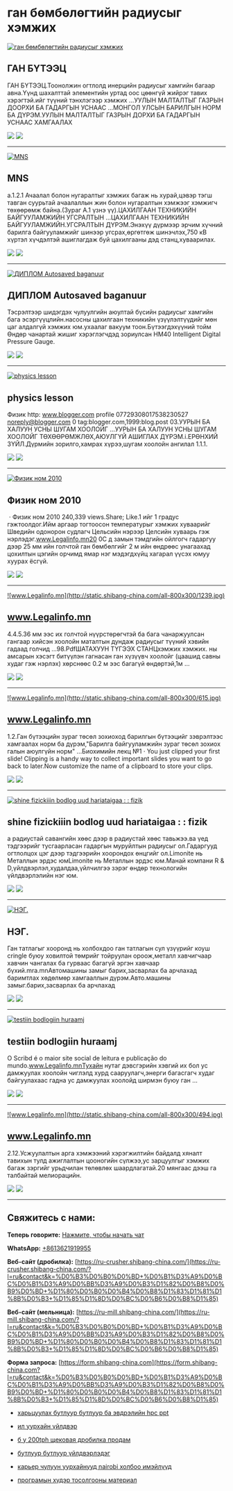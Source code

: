 # ган бөмбөлөгтийн радиусыг хэмжих

<a href="https://swt.shibang-china.com/?l=ru&img&k=%D0%B3%D0%B0%D0%BD+%D0%B1%D3%A9%D0%BC%D0%B1%D3%A9%D0%BB%D3%A9%D0%B3%D1%82%D0%B8%D0%B9%D0%BD+%D1%80%D0%B0%D0%B4%D0%B8%D1%83%D1%81%D1%8B%D0%B3+%D1%85%D1%8D%D0%BC%D0%B6%D0%B8%D1%85" target="_blank">![ган бөмбөлөгтийн радиусыг хэмжих](http://static.shibang-china.com/all-800x300/462.jpg)</a>

## ГАН БҮТЭЭЦ
ГАН БҮТЭЭЦ.Тоонолжин огтлолд инерцийн радиусыг хамгийн багаар авна.Үүнд шахалттай элементийн уртад оос цөөнгүй жийрэг тавих хэрэгтэй.ийг түүний тэнхлэгээр хэмжих …УУЛЫН МАЛТАЛТЫГ ГАЗРЫН ДООРХИ БА ГАДАРГЫН УСНААС …МОНГОЛ УЛСЫН БАРИЛГЫН НОРМ БА ДҮРЭМ.УУЛЫН МАЛТАЛТЫГ ГАЗРЫН ДОРХИ БА ГАДАРГЫН УСНААС ХАМГААЛАХ


<a href="https://whatsapp.shibangsoft.com/WhatsApp.php" target="_blank" title="WhatsApp">![](http://static.shibang-china.com/icon/whatsapp.png)</a> <a href="https://swt.shibang-china.com/?l=ru&icon&k=%D0%B3%D0%B0%D0%BD+%D0%B1%D3%A9%D0%BC%D0%B1%D3%A9%D0%BB%D3%A9%D0%B3%D1%82%D0%B8%D0%B9%D0%BD+%D1%80%D0%B0%D0%B4%D0%B8%D1%83%D1%81%D1%8B%D0%B3+%D1%85%D1%8D%D0%BC%D0%B6%D0%B8%D1%85" target="_blank">![](http://static.shibang-china.com/icon/chat-ru.png)</a>

---

<a href="https://swt.shibang-china.com/?l=ru&img&k=%D0%B3%D0%B0%D0%BD+%D0%B1%D3%A9%D0%BC%D0%B1%D3%A9%D0%BB%D3%A9%D0%B3%D1%82%D0%B8%D0%B9%D0%BD+%D1%80%D0%B0%D0%B4%D0%B8%D1%83%D1%81%D1%8B%D0%B3+%D1%85%D1%8D%D0%BC%D0%B6%D0%B8%D1%85" target="_blank">![MNS](http://static.shibang-china.com/all-800x300/944.jpg)</a>

## MNS
a.1.2.1 Ачаалал болон нугаралтыг хэмжих багаж нь хурай,цэвэр тэгш тавган суурьтай ачаалаллын жин болон нугаралтын хэмжээг хэмжигч төхөөрөмж байна.(Зураг А.1 үзнэ үү).ЦАХИЛГААН ТЕХНИКИЙН БАЙГУУЛАМЖИЙН УГСРАЛТЫН …ЦАХИЛГААН ТЕХНИКИЙН БАЙГУУЛАМЖИЙН.УГСРАЛТЫН ДҮРЭМ.Энэхүү дүрмээр эрчим хүчний барилга байгууламжийг шинээр угсрах,өргөтгөж шинэчлэх,750 кВ хүртэл хүчдэлтэй ашиглагдаж буй цахилгааны дэд станц,хуваарилах.


<a href="https://whatsapp.shibangsoft.com/WhatsApp.php" target="_blank" title="WhatsApp">![](http://static.shibang-china.com/icon/whatsapp.png)</a> <a href="https://swt.shibang-china.com/?l=ru&icon&k=%D0%B3%D0%B0%D0%BD+%D0%B1%D3%A9%D0%BC%D0%B1%D3%A9%D0%BB%D3%A9%D0%B3%D1%82%D0%B8%D0%B9%D0%BD+%D1%80%D0%B0%D0%B4%D0%B8%D1%83%D1%81%D1%8B%D0%B3+%D1%85%D1%8D%D0%BC%D0%B6%D0%B8%D1%85" target="_blank">![](http://static.shibang-china.com/icon/chat-ru.png)</a>

---

<a href="https://swt.shibang-china.com/?l=ru&img&k=%D0%B3%D0%B0%D0%BD+%D0%B1%D3%A9%D0%BC%D0%B1%D3%A9%D0%BB%D3%A9%D0%B3%D1%82%D0%B8%D0%B9%D0%BD+%D1%80%D0%B0%D0%B4%D0%B8%D1%83%D1%81%D1%8B%D0%B3+%D1%85%D1%8D%D0%BC%D0%B6%D0%B8%D1%85" target="_blank">![ДИПЛОМ Autosaved baganuur](http://static.shibang-china.com/all-800x300/16.jpg)</a>

## ДИПЛОМ Autosaved baganuur
Тэсрэлтээр шидэгдэх чулуулгийн аюултай бүсийн радиусыг хамгийн бага эсэргүүцлийн.насосны цахилгаан техникийн үзүүлэлтүүдийг мөн цаг алдалгүй хэмжих юм.ухаалаг вакуум тоон.Бүтээгдэхүүний тойм Өндөр чанартай жишиг хэрэглэгчдэд зориулсан HM40 Intelligent Digital Pressure Gauge.


<a href="https://whatsapp.shibangsoft.com/WhatsApp.php" target="_blank" title="WhatsApp">![](http://static.shibang-china.com/icon/whatsapp.png)</a> <a href="https://swt.shibang-china.com/?l=ru&icon&k=%D0%B3%D0%B0%D0%BD+%D0%B1%D3%A9%D0%BC%D0%B1%D3%A9%D0%BB%D3%A9%D0%B3%D1%82%D0%B8%D0%B9%D0%BD+%D1%80%D0%B0%D0%B4%D0%B8%D1%83%D1%81%D1%8B%D0%B3+%D1%85%D1%8D%D0%BC%D0%B6%D0%B8%D1%85" target="_blank">![](http://static.shibang-china.com/icon/chat-ru.png)</a>

---

<a href="https://swt.shibang-china.com/?l=ru&img&k=%D0%B3%D0%B0%D0%BD+%D0%B1%D3%A9%D0%BC%D0%B1%D3%A9%D0%BB%D3%A9%D0%B3%D1%82%D0%B8%D0%B9%D0%BD+%D1%80%D0%B0%D0%B4%D0%B8%D1%83%D1%81%D1%8B%D0%B3+%D1%85%D1%8D%D0%BC%D0%B6%D0%B8%D1%85" target="_blank">![physics lesson](http://static.shibang-china.com/all-800x300/201.jpg)</a>

## physics lesson
Физик http: www.blogger.com profile 07729308017538230527 noreply@blogger.com 0 tag:blogger.com,1999:blog.post 03.УУРЫН БА ХАЛУУН УСНЫ ШУГАМ ХООЛОЙГ …УУРЫН БА ХАЛУУН УСНЫ ШУГАМ ХООЛОЙГ ТӨХӨӨРӨМЖЛӨХ,АЮУЛГҮЙ АШИГЛАХ ДҮРЭМ.i.ЕРӨНХИЙ ЗҮЙЛ.Дүрмийн зорилго,хамрах хүрээ,шугам хоолойн ангилал 1.1.1.


<a href="https://whatsapp.shibangsoft.com/WhatsApp.php" target="_blank" title="WhatsApp">![](http://static.shibang-china.com/icon/whatsapp.png)</a> <a href="https://swt.shibang-china.com/?l=ru&icon&k=%D0%B3%D0%B0%D0%BD+%D0%B1%D3%A9%D0%BC%D0%B1%D3%A9%D0%BB%D3%A9%D0%B3%D1%82%D0%B8%D0%B9%D0%BD+%D1%80%D0%B0%D0%B4%D0%B8%D1%83%D1%81%D1%8B%D0%B3+%D1%85%D1%8D%D0%BC%D0%B6%D0%B8%D1%85" target="_blank">![](http://static.shibang-china.com/icon/chat-ru.png)</a>

---

<a href="https://swt.shibang-china.com/?l=ru&img&k=%D0%B3%D0%B0%D0%BD+%D0%B1%D3%A9%D0%BC%D0%B1%D3%A9%D0%BB%D3%A9%D0%B3%D1%82%D0%B8%D0%B9%D0%BD+%D1%80%D0%B0%D0%B4%D0%B8%D1%83%D1%81%D1%8B%D0%B3+%D1%85%D1%8D%D0%BC%D0%B6%D0%B8%D1%85" target="_blank">![Физик ном 2010](http://static.shibang-china.com/all-800x300/439.jpg)</a>

## Физик ном 2010
&nbsp;&#0183;&#32;Физик ном 2010 240,339 views.Share; Like.1 ийг 1 градус гэжтоолдог.Ийм аргаар тогтоосон температурыг хэмжих хуваарийг Шведийн одонорон судлагч Цельсийн нэрээр Целсийн хуваарь гэж нэрлэдэг.www.Legalinfo.mn20 0С д замын тэмдгийн ойлгогч гадаргуу дээр 25 мм ийн голчтой ган бөмбөлгийг 2 м ийн өндрөөс унагаахад цохилтын цэгийн орчимд ямар нэг мэдэгдхүйц хагарал үүсэх юмуу хуурах ёсгүй.


<a href="https://whatsapp.shibangsoft.com/WhatsApp.php" target="_blank" title="WhatsApp">![](http://static.shibang-china.com/icon/whatsapp.png)</a> <a href="https://swt.shibang-china.com/?l=ru&icon&k=%D0%B3%D0%B0%D0%BD+%D0%B1%D3%A9%D0%BC%D0%B1%D3%A9%D0%BB%D3%A9%D0%B3%D1%82%D0%B8%D0%B9%D0%BD+%D1%80%D0%B0%D0%B4%D0%B8%D1%83%D1%81%D1%8B%D0%B3+%D1%85%D1%8D%D0%BC%D0%B6%D0%B8%D1%85" target="_blank">![](http://static.shibang-china.com/icon/chat-ru.png)</a>

---

<a href="https://swt.shibang-china.com/?l=ru&img&k=%D0%B3%D0%B0%D0%BD+%D0%B1%D3%A9%D0%BC%D0%B1%D3%A9%D0%BB%D3%A9%D0%B3%D1%82%D0%B8%D0%B9%D0%BD+%D1%80%D0%B0%D0%B4%D0%B8%D1%83%D1%81%D1%8B%D0%B3+%D1%85%D1%8D%D0%BC%D0%B6%D0%B8%D1%85" target="_blank">![www.Legalinfo.mn](http://static.shibang-china.com/all-800x300/1239.jpg)</a>

## www.Legalinfo.mn
4.4.5.36 мм ээс их голчтой нүүрстөрөгчтэй ба бага чанаржуулсан гангаар хийсэн хоолойн маталтын дундаж радиусыг түүний хэвийн гадаад голчид …98.PdfШАТАХУУН ТҮГЭЭХ СТАНЦхэмжих хэмжих. ны амсарын хэсэгт битүүлэн гагнасан ган хүзүүвч хоолойг (цаашид савны худаг гэж нэрлэх) хөрснөөс 0.2 м ээс багагүй өндөртэй,1м …


<a href="https://whatsapp.shibangsoft.com/WhatsApp.php" target="_blank" title="WhatsApp">![](http://static.shibang-china.com/icon/whatsapp.png)</a> <a href="https://swt.shibang-china.com/?l=ru&icon&k=%D0%B3%D0%B0%D0%BD+%D0%B1%D3%A9%D0%BC%D0%B1%D3%A9%D0%BB%D3%A9%D0%B3%D1%82%D0%B8%D0%B9%D0%BD+%D1%80%D0%B0%D0%B4%D0%B8%D1%83%D1%81%D1%8B%D0%B3+%D1%85%D1%8D%D0%BC%D0%B6%D0%B8%D1%85" target="_blank">![](http://static.shibang-china.com/icon/chat-ru.png)</a>

---

<a href="https://swt.shibang-china.com/?l=ru&img&k=%D0%B3%D0%B0%D0%BD+%D0%B1%D3%A9%D0%BC%D0%B1%D3%A9%D0%BB%D3%A9%D0%B3%D1%82%D0%B8%D0%B9%D0%BD+%D1%80%D0%B0%D0%B4%D0%B8%D1%83%D1%81%D1%8B%D0%B3+%D1%85%D1%8D%D0%BC%D0%B6%D0%B8%D1%85" target="_blank">![www.Legalinfo.mn](http://static.shibang-china.com/all-800x300/615.jpg)</a>

## www.Legalinfo.mn
1.2.Ган бүтээцийн зураг төсөл зохиоход барилгын бүтээцийг зэврэлтээс хамгаалах норм ба дүрэм,&quot;Барилга байгууламжийн зураг төсөл зохиох галын аюулгүйн норм&quot; …Биохимийн лекц №1&nbsp;&#0183;&#32;You just clipped your first slide! Clipping is a handy way to collect important slides you want to go back to later.Now customize the name of a clipboard to store your clips.


<a href="https://whatsapp.shibangsoft.com/WhatsApp.php" target="_blank" title="WhatsApp">![](http://static.shibang-china.com/icon/whatsapp.png)</a> <a href="https://swt.shibang-china.com/?l=ru&icon&k=%D0%B3%D0%B0%D0%BD+%D0%B1%D3%A9%D0%BC%D0%B1%D3%A9%D0%BB%D3%A9%D0%B3%D1%82%D0%B8%D0%B9%D0%BD+%D1%80%D0%B0%D0%B4%D0%B8%D1%83%D1%81%D1%8B%D0%B3+%D1%85%D1%8D%D0%BC%D0%B6%D0%B8%D1%85" target="_blank">![](http://static.shibang-china.com/icon/chat-ru.png)</a>

---

<a href="https://swt.shibang-china.com/?l=ru&img&k=%D0%B3%D0%B0%D0%BD+%D0%B1%D3%A9%D0%BC%D0%B1%D3%A9%D0%BB%D3%A9%D0%B3%D1%82%D0%B8%D0%B9%D0%BD+%D1%80%D0%B0%D0%B4%D0%B8%D1%83%D1%81%D1%8B%D0%B3+%D1%85%D1%8D%D0%BC%D0%B6%D0%B8%D1%85" target="_blank">![shine fizickiiin bodlog uud hariataigaa : : fizik](http://static.shibang-china.com/all-800x300/269.jpg)</a>

## shine fizickiiin bodlog uud hariataigaa : : fizik
а радиустай савангийн хөөс дээр в радиустай хөөс тавьжээ.ва үед тэдгээрийг тусгаарласан гадаргын муруйлтын радиусыг ол.Гадаргууд огтлолцох цэг дээр тэдгээрийн хоорондох өнцгийг ол.Limonite нь Металлын эрдэс юмLimonite нь Металлын эрдэс юм.Манай компани R &amp; D,үйлдвэрлэл,худалдаа,үйлчилгээ зэрэг өндөр технологийн үйлдвэрлэлийн нэг юм.


<a href="https://whatsapp.shibangsoft.com/WhatsApp.php" target="_blank" title="WhatsApp">![](http://static.shibang-china.com/icon/whatsapp.png)</a> <a href="https://swt.shibang-china.com/?l=ru&icon&k=%D0%B3%D0%B0%D0%BD+%D0%B1%D3%A9%D0%BC%D0%B1%D3%A9%D0%BB%D3%A9%D0%B3%D1%82%D0%B8%D0%B9%D0%BD+%D1%80%D0%B0%D0%B4%D0%B8%D1%83%D1%81%D1%8B%D0%B3+%D1%85%D1%8D%D0%BC%D0%B6%D0%B8%D1%85" target="_blank">![](http://static.shibang-china.com/icon/chat-ru.png)</a>

---

<a href="https://swt.shibang-china.com/?l=ru&img&k=%D0%B3%D0%B0%D0%BD+%D0%B1%D3%A9%D0%BC%D0%B1%D3%A9%D0%BB%D3%A9%D0%B3%D1%82%D0%B8%D0%B9%D0%BD+%D1%80%D0%B0%D0%B4%D0%B8%D1%83%D1%81%D1%8B%D0%B3+%D1%85%D1%8D%D0%BC%D0%B6%D0%B8%D1%85" target="_blank">![НЭГ.](http://static.shibang-china.com/all-800x300/500.jpg)</a>

## НЭГ.
Ган татлагыг хооронд нь холбохдоо ган татлагын сул үзүүрийг коуш cringle буюу ховилтой төмрийг тойруулан ороож,металл хавчигчаар хавчин чангалах ба гурваас багагүй эргэн хавчаар бүхий.mra.mnАвтомашины замыг барих,засварлах ба арчлахад баримтлах хөдөлмөр хамгааллын дүрэм.Авто.машины замыг.барих,засварлах ба арчлахад


<a href="https://whatsapp.shibangsoft.com/WhatsApp.php" target="_blank" title="WhatsApp">![](http://static.shibang-china.com/icon/whatsapp.png)</a> <a href="https://swt.shibang-china.com/?l=ru&icon&k=%D0%B3%D0%B0%D0%BD+%D0%B1%D3%A9%D0%BC%D0%B1%D3%A9%D0%BB%D3%A9%D0%B3%D1%82%D0%B8%D0%B9%D0%BD+%D1%80%D0%B0%D0%B4%D0%B8%D1%83%D1%81%D1%8B%D0%B3+%D1%85%D1%8D%D0%BC%D0%B6%D0%B8%D1%85" target="_blank">![](http://static.shibang-china.com/icon/chat-ru.png)</a>

---

<a href="https://swt.shibang-china.com/?l=ru&img&k=%D0%B3%D0%B0%D0%BD+%D0%B1%D3%A9%D0%BC%D0%B1%D3%A9%D0%BB%D3%A9%D0%B3%D1%82%D0%B8%D0%B9%D0%BD+%D1%80%D0%B0%D0%B4%D0%B8%D1%83%D1%81%D1%8B%D0%B3+%D1%85%D1%8D%D0%BC%D0%B6%D0%B8%D1%85" target="_blank">![testiin bodlogiin huraamj](http://static.shibang-china.com/all-800x300/1390.jpg)</a>

## testiin bodlogiin huraamj
O Scribd &#233; o maior site social de leitura e publica&#231;&#227;o do mundo.www.Legalinfo.mnТухайн нутаг дэвсгэрийн хэвгий их бол ус дамжуулах хоолойн чиглэлд хурд сааруулагч,энерги багасгагч худаг байгуулахаас гадна ус дамжуулах хоолойд ширмэн буюу ган …


<a href="https://whatsapp.shibangsoft.com/WhatsApp.php" target="_blank" title="WhatsApp">![](http://static.shibang-china.com/icon/whatsapp.png)</a> <a href="https://swt.shibang-china.com/?l=ru&icon&k=%D0%B3%D0%B0%D0%BD+%D0%B1%D3%A9%D0%BC%D0%B1%D3%A9%D0%BB%D3%A9%D0%B3%D1%82%D0%B8%D0%B9%D0%BD+%D1%80%D0%B0%D0%B4%D0%B8%D1%83%D1%81%D1%8B%D0%B3+%D1%85%D1%8D%D0%BC%D0%B6%D0%B8%D1%85" target="_blank">![](http://static.shibang-china.com/icon/chat-ru.png)</a>

---

<a href="https://swt.shibang-china.com/?l=ru&img&k=%D0%B3%D0%B0%D0%BD+%D0%B1%D3%A9%D0%BC%D0%B1%D3%A9%D0%BB%D3%A9%D0%B3%D1%82%D0%B8%D0%B9%D0%BD+%D1%80%D0%B0%D0%B4%D0%B8%D1%83%D1%81%D1%8B%D0%B3+%D1%85%D1%8D%D0%BC%D0%B6%D0%B8%D1%85" target="_blank">![www.Legalinfo.mn](http://static.shibang-china.com/all-800x300/494.jpg)</a>

## www.Legalinfo.mn
2.12.Усжуулалтын арга хэмжээний хэрэгжилтийн байдалд хяналт тавихын тулд ажиглалтын цооногийн сүлжээ,ус зарцуулгыг хэмжих багаж зэргийг урьдчилан төлөвлөх шаардлагатай.20 мянгаас дээш га талбайтай мелиорацийн.

<a href="https://whatsapp.shibangsoft.com/WhatsApp.php" target="_blank" title="WhatsApp">![](http://static.shibang-china.com/icon/whatsapp.png)</a> <a href="https://swt.shibang-china.com/?l=ru&icon&k=%D0%B3%D0%B0%D0%BD+%D0%B1%D3%A9%D0%BC%D0%B1%D3%A9%D0%BB%D3%A9%D0%B3%D1%82%D0%B8%D0%B9%D0%BD+%D1%80%D0%B0%D0%B4%D0%B8%D1%83%D1%81%D1%8B%D0%B3+%D1%85%D1%8D%D0%BC%D0%B6%D0%B8%D1%85" target="_blank">![](http://static.shibang-china.com/icon/chat-ru.png)</a>

---
## Свяжитесь с нами:

**Теперь говорите:** [Нажмите, чтобы начать чат](https://swt.shibang-china.com?l=ru&contact&k=%D0%B3%D0%B0%D0%BD+%D0%B1%D3%A9%D0%BC%D0%B1%D3%A9%D0%BB%D3%A9%D0%B3%D1%82%D0%B8%D0%B9%D0%BD+%D1%80%D0%B0%D0%B4%D0%B8%D1%83%D1%81%D1%8B%D0%B3+%D1%85%D1%8D%D0%BC%D0%B6%D0%B8%D1%85)

**WhatsApp:**  [+8613621919955](https://whatsapp.shibangsoft.com/WhatsApp.php)

**Веб-сайт (дробилка):** [https://ru-crusher.shibang-china.com/](https://ru-crusher.shibang-china.com/?l=ru&contact&k=%D0%B3%D0%B0%D0%BD+%D0%B1%D3%A9%D0%BC%D0%B1%D3%A9%D0%BB%D3%A9%D0%B3%D1%82%D0%B8%D0%B9%D0%BD+%D1%80%D0%B0%D0%B4%D0%B8%D1%83%D1%81%D1%8B%D0%B3+%D1%85%D1%8D%D0%BC%D0%B6%D0%B8%D1%85)

**Веб-сайт (мельница):** [https://ru-mill.shibang-china.com/](https://ru-mill.shibang-china.com/?l=ru&contact&k=%D0%B3%D0%B0%D0%BD+%D0%B1%D3%A9%D0%BC%D0%B1%D3%A9%D0%BB%D3%A9%D0%B3%D1%82%D0%B8%D0%B9%D0%BD+%D1%80%D0%B0%D0%B4%D0%B8%D1%83%D1%81%D1%8B%D0%B3+%D1%85%D1%8D%D0%BC%D0%B6%D0%B8%D1%85)

**Форма запроса:** [https://form.shibang-china.com](https://form.shibang-china.com?l=ru&contact&k=%D0%B3%D0%B0%D0%BD+%D0%B1%D3%A9%D0%BC%D0%B1%D3%A9%D0%BB%D3%A9%D0%B3%D1%82%D0%B8%D0%B9%D0%BD+%D1%80%D0%B0%D0%B4%D0%B8%D1%83%D1%81%D1%8B%D0%B3+%D1%85%D1%8D%D0%BC%D0%B6%D0%B8%D1%85)

* [харьцуулах бутлуур бутлуур ба эвдрэлийн hpc ppt](../130/%D1%85%D0%B0%D1%80%D1%8C%D1%86%D1%83%D1%83%D0%BB%D0%B0%D1%85%20%D0%B1%D1%83%D1%82%D0%BB%D1%83%D1%83%D1%80%20%D0%B1%D1%83%D1%82%D0%BB%D1%83%D1%83%D1%80%20%D0%B1%D0%B0%20%D1%8D%D0%B2%D0%B4%D1%80%D1%8D%D0%BB%D0%B8%D0%B9%D0%BD%20hpc%20ppt.md)

* [ил уурхайн үйлдвэр](../130/%D0%B8%D0%BB%20%D1%83%D1%83%D1%80%D1%85%D0%B0%D0%B9%D0%BD%20%D2%AF%D0%B9%D0%BB%D0%B4%D0%B2%D1%8D%D1%80.md)

* [б  у 200tph щековая дробилка продам](../126/%D0%B1%20%20%D1%83%20200tph%20%D1%89%D0%B5%D0%BA%D0%BE%D0%B2%D0%B0%D1%8F%20%D0%B4%D1%80%D0%BE%D0%B1%D0%B8%D0%BB%D0%BA%D0%B0%20%D0%BF%D1%80%D0%BE%D0%B4%D0%B0%D0%BC.md)

* [бутлуур бутлуур үйлдвэрлэдэг](../127/%D0%B1%D1%83%D1%82%D0%BB%D1%83%D1%83%D1%80%20%D0%B1%D1%83%D1%82%D0%BB%D1%83%D1%83%D1%80%20%D2%AF%D0%B9%D0%BB%D0%B4%D0%B2%D1%8D%D1%80%D0%BB%D1%8D%D0%B4%D1%8D%D0%B3.md)

* [карьер чулуун уурхайнууд nairobi холбоо имэйлүүд](../128/%D0%BA%D0%B0%D1%80%D1%8C%D0%B5%D1%80%20%D1%87%D1%83%D0%BB%D1%83%D1%83%D0%BD%20%D1%83%D1%83%D1%80%D1%85%D0%B0%D0%B9%D0%BD%D1%83%D1%83%D0%B4%20nairobi%20%D1%85%D0%BE%D0%BB%D0%B1%D0%BE%D0%BE%20%D0%B8%D0%BC%D1%8D%D0%B9%D0%BB%D2%AF%D2%AF%D0%B4.md)

* [програмын хүдэр тосолгооны материал](../129/%D0%BF%D1%80%D0%BE%D0%B3%D1%80%D0%B0%D0%BC%D1%8B%D0%BD%20%D1%85%D2%AF%D0%B4%D1%8D%D1%80%20%D1%82%D0%BE%D1%81%D0%BE%D0%BB%D0%B3%D0%BE%D0%BE%D0%BD%D1%8B%20%D0%BC%D0%B0%D1%82%D0%B5%D1%80%D0%B8%D0%B0%D0%BB.md)